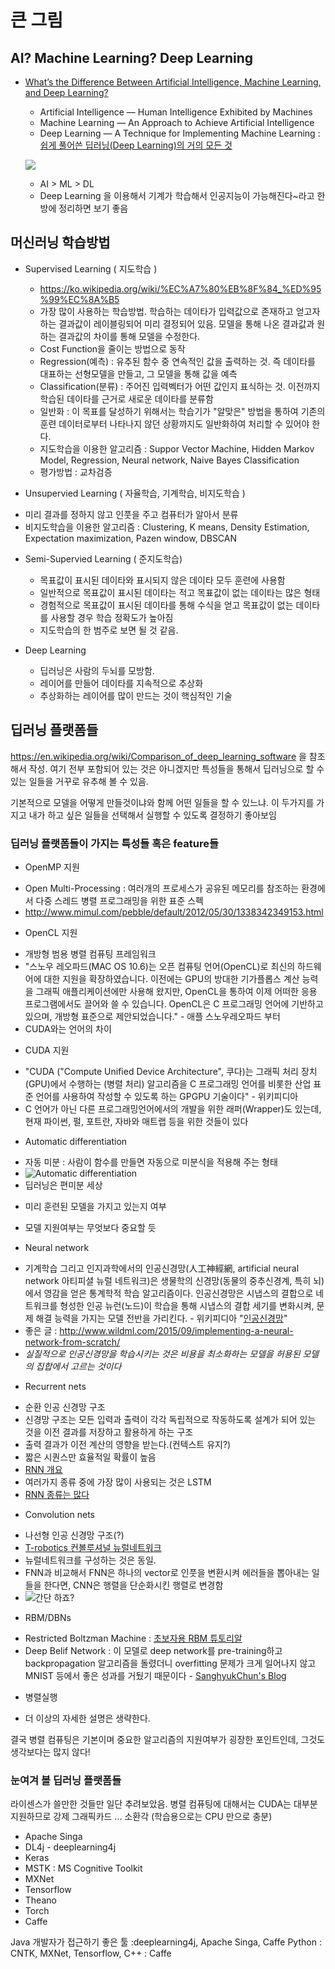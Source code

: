 # 큰 그림

## AI? Machine Learning? Deep Learning
* [What’s the Difference Between Artificial Intelligence, Machine Learning, and Deep Learning?](https://blogs.nvidia.com/blog/2016/07/29/whats-difference-artificial-intelligence-machine-learning-deep-learning-ai/)
  * Artificial Intelligence  —  Human Intelligence Exhibited by Machines
  * Machine Learning —  An Approach to Achieve Artificial Intelligence
  * Deep Learning — A Technique for Implementing Machine Learning : [쉽게 풀어쓴 딥러닝(Deep Learning)의 거의 모든 것](http://t-robotics.blogspot.kr/2015/05/deep-learning.html#.WMJKehLyiCQ)

  ![](https://blogs.nvidia.com/wp-content/uploads/2016/07/Deep_Learning_Icons_R5_PNG.jpg.png)
  * AI > ML > DL
  * Deep Learning 을 이용해서 기계가 학습해서 인공지능이 가능해진다~라고 한방에 정리하면 보기 좋음

## 머신러닝 학습방법
  * Supervised Learning ( 지도학습 )
    - https://ko.wikipedia.org/wiki/%EC%A7%80%EB%8F%84_%ED%95%99%EC%8A%B5
    - 가장 많이 사용하는 학습방법.
      학습하는 데이타가 입력값으로 존재하고 얻고자 하는 결과값이 레이블링되어 미리 결정되어 있음.
      모델을 통해 나온 결과값과 원하는 결과값의 차이를 통해 모델을 수정한다.
    - Cost Function을 줄이는 방법으로 동작
    - Regression(예측) : 유추된 함수 중 연속적인 값을 출력하는 것. 즉 데이타를 대표하는 선형모델을 만들고, 그 모델을 통해 값을 예측
    - Classification(분류) : 주어진 입력벡터가 어떤 값인지 표식하는 것. 이전까지 학습된 데이타를 근거로 새로운 데이타를 분류함
    - 일반화 : 이 목표를 달성하기 위해서는 학습기가 "알맞은" 방법을 통하여 기존의 훈련 데이터로부터 나타나지 않던 상황까지도 일반화하여 처리할 수 있어야 한다.
    - 지도학습을 이용한 알고리즘 : Suppor Vector Machine, Hidden Markov Model, Regression, Neural network, Naive Bayes Classification
    - 평가방법 : 교차검증

  * Unsupervied Learning ( 자율학습, 기계학습, 비지도학습 )
   - 미리 결과를 정하지 않고 인풋을 주고 컴퓨터가 알아서 분류
   - 비지도학습을 이용한 알고리즘 : Clustering, K means, Density Estimation, Expectation maximization, Pazen window, DBSCAN

  * Semi-Supervied Learning ( 준지도학습)
    - 목표값이 표시된 데이타와 표시되지 않은 데이타 모두 훈련에 사용함
    - 일반적으로 목표값이 표시된 데이타는 적고 목표값이 없는 데이타는 많은 형태
    - 경험적으로 목표값이 표시된 데이타를 통해 수식을 얻고 목표값이 없는 데이타를 사용할 경우 학습 정확도가 높아짐
    - 지도학습의 한 범주로 보면 될 것 같음.

  * Deep Learning
    - 딥러닝은 사람의 두뇌를 모방함.
    - 레이어를 만들어 데이타를 지속적으로 추상화
    - 추상화하는 레이어를 많이 만드는 것이 핵심적인 기술

## 딥러닝 플랫폼들
https://en.wikipedia.org/wiki/Comparison_of_deep_learning_software 을 참조해서 작성.
여기 전부 포함되어 있는 것은 아니겠지만 특성들을 통해서 딥러닝으로 할 수 있는 일들을 거꾸로 유추해 볼 수 있음.

기본적으로 모델을 어떻게 만들것이냐와 함께 어떤 일들을 할 수 있느냐. 이 두가지를 가지고 내가 하고 싶은 일들을 선택해서 실행할 수 있도록 결정하기 좋아보임

### 딥러닝 플랫폼들이 가지는 특성들 혹은 feature들
 * OpenMP 지원
  - Open Multi-Processing : 여러개의 프로세스가 공유된 메모리를 참조하는 환경에서 다중 스레드 병렬 프로그래밍을 위한 표준 스펙
  - http://www.mimul.com/pebble/default/2012/05/30/1338342349153.html
 * OpenCL 지원
  - 개방형 범용 병렬 컴퓨팅 프레임워크
  - "스노우 레오파드(MAC OS 10.6)는 오픈 컴퓨팅 언어(OpenCL)로 최신의 하드웨어에 대한 지원을 확장하였습니다. 이전에는 GPU의 방대한 기가플롭스 계산 능력을 그래픽 애플리케이션에만 사용해 왔지만, OpenCL을 통하여 이제 어떠한 응용 프로그램에서도 끌어와 쓸 수 있습니다. OpenCL은 C 프로그래밍 언어에 기반하고 있으며, 개방형 표준으로 제안되었습니다."  - 애플 스노우레오파드 부터
  - CUDA와는 언어의 차이
 * CUDA 지원
  - "CUDA ("Compute Unified Device Architecture", 쿠다)는 그래픽 처리 장치(GPU)에서 수행하는 (병렬 처리) 알고리즘을 C 프로그래밍 언어를 비롯한 산업 표준 언어를 사용하여 작성할 수 있도록 하는 GPGPU 기술이다" - 위키피디아
  - C 언어가 아닌 다른 프로그래밍언어에서의 개발을 위한 래퍼(Wrapper)도 있는데, 현재 파이썬, 펄, 포트란, 자바와 매트랩 등을 위한 것들이 있다
 * Automatic differentiation
  - 자동 미분 : 사람이 함수를 만들면 자동으로 미분식을 적용해 주는 형태
  - ![Automatic differentiation](https://upload.wikimedia.org/wikipedia/commons/thumb/3/3c/AutomaticDifferentiationNutshell.png/600px-AutomaticDifferentiationNutshell.png)
  - 딥러닝은 편미분 세상
 * 미리 훈련된 모델을 가지고 있는지 여부
  - 모델 지원여부는 무엇보다 중요할 듯
 * Neural network
  - 기계학습 그리고 인지과학에서의 인공신경망(人工神經網, artificial neural network 아티피셜 뉴럴 네트워크)은 생물학의 신경망(동물의 중추신경계, 특히 뇌)에서 영감을 얻은 통계학적 학습 알고리즘이다. 인공신경망은 시냅스의 결합으로 네트워크를 형성한 인공 뉴런(노드)이 학습을 통해 시냅스의 결합 세기를 변화시켜, 문제 해결 능력을 가지는 모델 전반을 가리킨다. - 위키피디아 "[인공신경망](https://ko.wikipedia.org/wiki/%EC%9D%B8%EA%B3%B5%EC%8B%A0%EA%B2%BD%EB%A7%9D)"
  - 좋은 글 : http://www.wildml.com/2015/09/implementing-a-neural-network-from-scratch/
  - *실질적으로 인공신경망을 학습시키는 것은 비용을 최소화하는 모델을 허용된 모델의 집합에서 고르는 것이다*
 * Recurrent nets
  - 순환 인공 신경망 구조
  - 신경망 구조는 모든 입력과 출력이 각각 독립적으로 작동하도록 설계가 되어 있는 것을 이전 결과를 저장하고 활용하게 하는 구조
  - 출력 결과가 이전 계산의 영향을 받는다.(컨텍스트 유지?)
  - 짧은 시퀀스만 효율적일 확률이 높음
  - [RNN 개요](http://aikorea.org/blog/rnn-tutorial-1/)
  - 여러가지 종류 중에 가장 많이 사용되는 것은 LSTM
  - [RNN 종류는 많다](https://en.wikipedia.org/wiki/Recurrent_neural_network)
 * Convolution nets
  - 나선형 인공 신경망 구조(?)
  - [T-robotics 컨볼루셔널 뉴럴네트워크](http://t-robotics.blogspot.kr/2016/05/convolutional-neural-network_31.html#.WMOy9BKLSYU)
  - 뉴럴네트워크를 구성하는 것은 동일.
  - FNN과 비교해서 FNN은 하나의 vector로 인풋을 변환시켜 에러들을 뽑아내는 일들을 한다면, CNN은 행렬을 단순화시킨 행렬로 변경함
  - ![간단 하죠?](https://1.bp.blogspot.com/-XJ5K5HJtK-I/V04GqJaBlNI/AAAAAAAAyt0/vFxfX3F-A4QqcMrJYxWot_dB0TsnL5wAwCLcB/s400/Convolution_schematic.gif)
 * RBM/DBNs
  - Restricted Boltzman Machine : [초보자용 RBM 튜토리알](https://deeplearning4j.org/kr/kr-restrictedboltzmannmachine)
  - Deep Belif Network : 이 모델로 deep network를 pre-training하고 backpropagation 알고리즘을 돌렸더니 overfitting 문제가 크게 일어나지 않고 MNIST 등에서 좋은 성과를 거뒀기 때문이다 - [SanghyukChun's Blog](http://sanghyukchun.github.io/75/)
 * 병렬실행
  - 더 이상의 자세한 설명은 생략한다.

결국 병렬 컴퓨팅은 기본이며 중요한 알고리즘의 지원여부가 굉장한 포인트인데, 그것도 생각보다는 많지 않다!

### 눈여겨 볼 딥러닝 플랫폼들
라이센스가 쓸만한 것들만 일단 추려보았음. 병렬 컴퓨팅에 대해서는 CUDA는 대부분 지원하므로 강제 그래픽카드 ... 소환각
(학습용으로는 CPU 만으로 충분)
  * Apache Singa
  * DL4j - deeplearning4j
  * Keras
  * MSTK : MS Cognitive Toolkit
  * MXNet
  * Tensorflow
  * Theano
  * Torch
  * Caffe

Java 개발자가 접근하기 좋은 툴 :deeplearning4j, Apache Singa, Caffe
Python : CNTK, MXNet, Tensorflow,
C++ : Caffe
